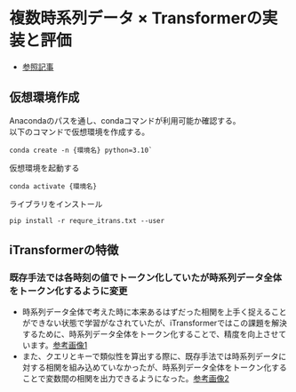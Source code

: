# 複数時系列データ × Transformerの実装と評価

- [参照記事](https://zenn.dev/shungo_a/articles/1ae7e8c68b1cbb)

## 仮想環境作成
Anacondaのパスを通し、condaコマンドが利用可能か確認する。  
以下のコマンドで仮想環境を作成する。  
```shell
conda create -n {環境名} python=3.10`
```
仮想環境を起動する  
```shell
conda activate {環境名}
```
ライブラリをインストール  
```shell
pip install -r requre_itrans.txt --user
```

## iTransformerの特徴
### 既存手法では各時刻の値でトークン化していたが時系列データ全体をトークン化するように変更
- 時系列データ全体で考えた時に本来あるはずだった相関を上手く捉えることができない状態で学習がなされていたが、iTransformerではこの課題を解決するために、時系列データ全体をトークン化することで、精度を向上させています。[参考画像1](https://storage.googleapis.com/zenn-user-upload/35625fcb1926-20231106.png)  
- また、クエリとキーで類似性を算出する際に、既存手法では時系列データに対する相関を組み込めていなかったが、時系列データ全体をトークン化することで変数間の相関を出力できるようになった。[参考画像2](https://storage.googleapis.com/zenn-user-upload/d8b9a1d88dcd-20231107.png)

